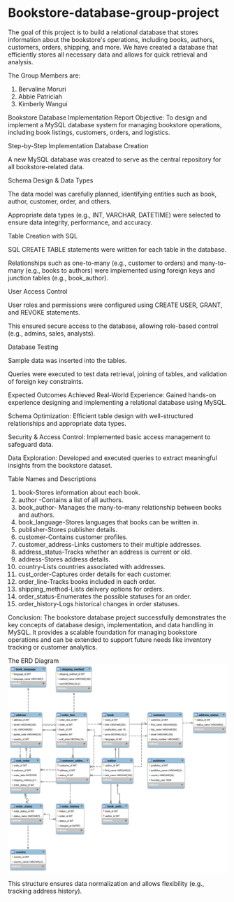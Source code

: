 # Bookstore-database-group-project
The goal of this project  is to build a relational database that stores information about the bookstore's operations, including books, authors, customers, orders, shipping, and more. We have created a database that efficiently stores all necessary data and allows for quick retrieval and analysis.

The Group Members are: 
1. Bervaline Moruri
2. Abbie Patriciah 
3. Kimberly Wangui


 Bookstore Database Implementation Report
Objective:
To design and implement a MySQL database system for managing bookstore operations, including book listings, customers, orders, and logistics.

Step-by-Step Implementation
Database Creation

A new MySQL database was created to serve as the central repository for all bookstore-related data.

Schema Design & Data Types

The data model was carefully planned, identifying entities such as book, author, customer, order, and others.

Appropriate data types (e.g., INT, VARCHAR, DATETIME) were selected to ensure data integrity, performance, and accuracy.

Table Creation with SQL

SQL CREATE TABLE statements were written for each table in the database.

Relationships such as one-to-many (e.g., customer to orders) and many-to-many (e.g., books to authors) were implemented using foreign keys and junction tables (e.g., book_author).

User Access Control

User roles and permissions were configured using CREATE USER, GRANT, and REVOKE statements.

This ensured secure access to the database, allowing role-based control (e.g., admins, sales, analysts).

Database Testing

Sample data was inserted into the tables.

Queries were executed to test data retrieval, joining of tables, and validation of foreign key constraints.



Expected Outcomes Achieved
Real-World Experience: Gained hands-on experience designing and implementing a relational database using MySQL.

Schema Optimization: Efficient table design with well-structured relationships and appropriate data types.

Security & Access Control: Implemented basic access management to safeguard data.

Data Exploration: Developed and executed queries to extract meaningful insights from the bookstore dataset.

Table Names and Descriptions
1. book-Stores information about each book.
2. author	-Contains a list of all authors.
3. book_author-	Manages the many-to-many relationship between books and authors.
4. book_language-Stores languages that books can be written in.
5. publisher-Stores publisher details.
6. customer-Contains customer profiles.
7. customer_address-Links customers to their multiple addresses.
8. address_status-Tracks whether an address is current or old.
9. address-Stores address details.
10. country-Lists countries associated with addresses.
11. cust_order-Captures order details for each customer.
12. order_line-Tracks books included in each order.
13. shipping_method-Lists delivery options for orders.
14. order_status-Enumerates the possible statuses for an order.
15. order_history-Logs historical changes in order statuses.


Conclusion:
The bookstore database project successfully demonstrates the key concepts of database design, implementation, and data handling in MySQL. It provides a scalable foundation for managing bookstore operations and can be extended to support future needs like inventory tracking or customer analytics.



The ERD Diagram
![ERD Diagram](ERD%20DIAGRAM.png)

This structure ensures data normalization and allows flexibility (e.g., tracking address history).
